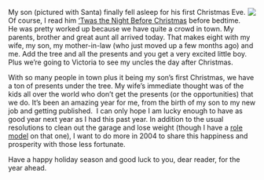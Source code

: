 <div style="FLOAT: right">

[![](http://winisp.net/harrypierson/photogallery/photo00023400/PC110166.JPG)](http://winisp.net/harrypierson/Photos/PC110166.JPG)

</div>

My son (pictured with Santa) finally fell asleep for his first Christmas
Eve. Of course, I read him [‘Twas the Night Before
Christmas](http://www.night.net/christmas/twas-the-night.html) before
bedtime. He was pretty worked up because we have quite a crowd in town.
My parents, brother and great aunt all arrived today. That makes eight
with my wife, my son, my mother-in-law (who just moved up a few months
ago) and me. Add the tree and all the presents and you get a very
excited little boy. Plus we’re going to Victoria to see my uncles the
day after Christmas.

With so many people in town plus it being my son’s first Christmas, we
have a ton of presents under the tree. My wife’s immediate thought was
of the kids all over the world who don’t get the presents (or the
opportunities) that we do. It’s been an amazing year for me, from the
birth of my son to my new job and getting published.  I can only hope I
am lucky enough to have as good year next year as I had this past year.
In addition to the usual resolutions to clean out the garage and lose
weight (though I have a [role
model](http://technovangelist.com/blogs/default.aspx?date=12/05/03) on
that one), I want to do more in 2004 to share this happiness and
prosperity with those less fortunate.

Have a happy holiday season and good luck to you, dear reader, for the
year ahead.
